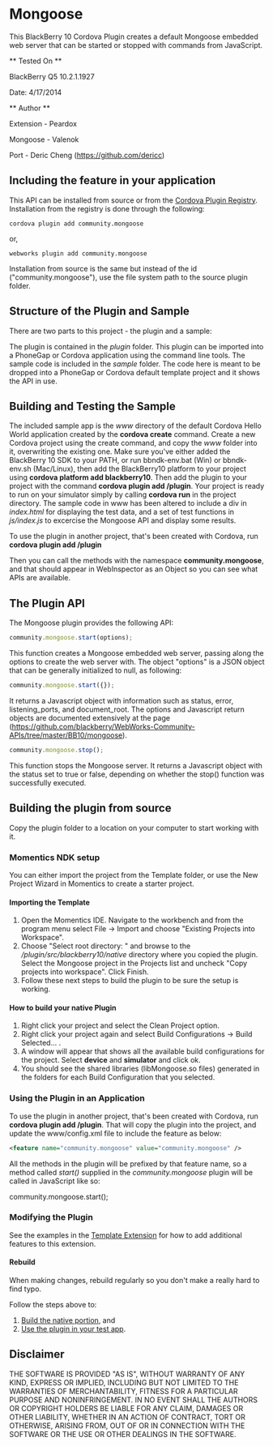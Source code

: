 Mongoose
=============

This BlackBerry 10 Cordova Plugin creates a default Mongoose embedded web server that can be started or stopped with commands from JavaScript. 

** Tested On **

BlackBerry Q5 10.2.1.1927

Date: 4/17/2014

** Author **

Extension - Peardox

Mongoose - Valenok

Port - Deric Cheng (https://github.com/dericc)

## Including the feature in your application

This API can be installed from source or from the [Cordova Plugin Registry](http://plugins.cordova.io/). Installation from the registry is done through the following:

	cordova plugin add community.mongoose

or,
	
	webworks plugin add community.mongoose

Installation from source is the same but instead of the id ("community.mongoose"), use the file system path to the source plugin folder.


## Structure of the Plugin and Sample

There are two parts to this project - the plugin and a sample:

The plugin is contained in the _plugin_ folder. This plugin can be imported into a PhoneGap or Cordova application using the command line tools.
The sample code is included in the _sample_ folder. The code here is meant to be dropped into a PhoneGap or Cordova default template project and it shows the API in use.


## Building and Testing the Sample

The included sample app is the _www_ directory of the default Cordova Hello World application created by the __cordova create__ command. Create a new Cordova project using the create command, and copy the _www_ folder into it, overwriting the existing one. Make sure you've either added the BlackBerry 10 SDK to your PATH, or run bbndk-env.bat (Win) or bbndk-env.sh (Mac/Linux), then add the BlackBerry10 platform to your project using __cordova platform add blackberry10__. Then add the plugin to your project with the command __cordova plugin add <path to the Mongoose folder>/plugin__. Your project is ready to run on your simulator simply by calling __cordova run__ in the project directory. The sample code in www has been altered to include a div in _index.html_ for displaying the test data, and a set of test functions in _js/index.js_ to excercise the Mongoose API and display some results.

To use the plugin in another project, that's been created with Cordova, run __cordova plugin add <path to the Mongoose folder>/plugin__

Then you can call the methods with the namespace __community.mongoose__, and that should appear in WebInspector as an Object so you can see what APIs are available.

## The Plugin API
The Mongoose plugin provides the following API:

```javascript
community.mongoose.start(options); 
```
This function creates a Mongoose embedded web server, passing along the options to create the web server with. The object "options" is a JSON object that can be generally initialized to null, as following: 

```javascript
community.mongoose.start({}); 
```
It returns a Javascript object with information such as status, error, listening_ports, and document_root. The options and Javascript return objects are documented extensively at the page (https://github.com/blackberry/WebWorks-Community-APIs/tree/master/BB10/mongoose).  

```javascript
community.mongoose.stop(); 
```
This function stops the Mongoose server. It returns a Javascript object with the status set to true or false, depending on whether the stop() function was successfully executed. 

## Building the plugin from source

Copy the plugin folder to a location on your computer to start working with it.

### Momentics NDK setup

You can either import the project from the Template folder, or use the New Project Wizard in Momentics to create a starter project.

#### Importing the Template

1. Open the Momentics IDE. Navigate to the workbench and from the program menu
select File -> Import and choose "Existing Projects into Workspace".
2. Choose "Select root directory: " and browse to the _/plugin/src/blackberry10/native_ directory where you copied the plugin. Select the Mongoose project in the Projects list and uncheck "Copy projects into workspace". Click Finish.
3. Follow these next steps to build the plugin to be sure the setup is working.

#### How to build your native Plugin

1. Right click your project and select the Clean Project option.
2. Right click your project again and select Build Configurations -> Build Selected... .
3. A window will appear that shows all the available build configurations
for the project. Select __device__ and __simulator__ and click ok.
4. You should see the shared libraries (libMongoose.so files) generated in the folders for each Build Configuration that you selected.

### Using the Plugin in an Application

To use the plugin in another project, that's been created with Cordova, run __cordova plugin add <path to the Mongoose folder>/plugin__.
That will copy the plugin into the project, and update the www/config.xml file to include the feature as below:

```xml
<feature name="community.mongoose" value="community.mongoose" />
```

All the methods in the plugin will be prefixed by that feature name, so a method called _start()_ supplied in the _community.mongoose_ plugin will be called in JavaScript like so:

community.mongoose.start(); 

### Modifying the Plugin

See the examples in the [Template Extension](https://github.com/blackberry/WebWorks-Community-APIs/blob/master/BB10-Cordova/Template) for how to add additional features to this extension.

#### Rebuild 
When making changes, rebuild regularly so you don't make a really hard to find typo.

Follow the steps above to:
1. [Build the native portion](#how-to-build-your-native-plugin), and
2. [Use the plugin in your test app](#using-the-plugin-in-an-application).

## Disclaimer

THE SOFTWARE IS PROVIDED "AS IS", WITHOUT WARRANTY OF ANY KIND, EXPRESS OR IMPLIED, INCLUDING BUT NOT LIMITED TO THE WARRANTIES OF MERCHANTABILITY, FITNESS FOR A PARTICULAR PURPOSE AND NONINFRINGEMENT. IN NO EVENT SHALL THE AUTHORS OR COPYRIGHT HOLDERS BE LIABLE FOR ANY CLAIM, DAMAGES OR OTHER LIABILITY, WHETHER IN AN ACTION OF CONTRACT, TORT OR OTHERWISE, ARISING FROM, OUT OF OR IN CONNECTION WITH THE SOFTWARE OR THE USE OR OTHER DEALINGS IN THE SOFTWARE.

